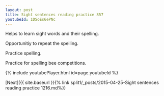 ```yaml
---
layout: post
title: Sight sentences reading practice 857
youtubeId: 1DSoEs6ePNc
---
```

 
 
Helps to learn sight words and their spelling.

Opportunitiy to repeat the spelling. 

Practice spelling. 
 
Practice for spelling bee competitions. 
 
{% include youtubePlayer.html id=page.youtubeId %}
 
 

[Next]({{ site.baseurl }}{% link  split1/_posts/2015-04-25-Sight sentences reading practice 1216.md%})
 
